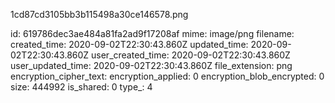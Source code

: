 1cd87cd3105bb3b115498a30ce146578.png

id: 619786dec3ae484a81fa2ad9f17208af
mime: image/png
filename: 
created_time: 2020-09-02T22:30:43.860Z
updated_time: 2020-09-02T22:30:43.860Z
user_created_time: 2020-09-02T22:30:43.860Z
user_updated_time: 2020-09-02T22:30:43.860Z
file_extension: png
encryption_cipher_text: 
encryption_applied: 0
encryption_blob_encrypted: 0
size: 444992
is_shared: 0
type_: 4